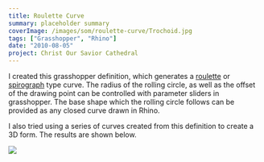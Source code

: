 ```yaml
---
title: Roulette Curve
summary: placeholder summary
coverImage: /images/som/roulette-curve/Trochoid.jpg
tags: ["Grasshopper", "Rhino"]
date: "2010-08-05"
project: Christ Our Savior Cathedral
---
```


I created this grasshopper definition, which generates a [roulette](http://en.wikipedia.org/wiki/Roulette_%28curve%29) or [spirograph](http://en.wikipedia.org/wiki/Spirograph) type curve. The radius of the rolling circle, as well as the offset of the drawing point can be controlled with parameter sliders in grasshopper. The base shape which the rolling circle follows can be provided as any closed curve drawn in Rhino.

I also tried using a series of curves created from this definition to create a 3D form. The results are shown below.

![](/images/som/roulette-curve/loft.jpg)
